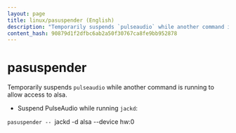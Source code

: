```yaml
---
layout: page
title: linux/pasuspender (English)
description: "Temporarily suspends `pulseaudio` while another command is running to allow access to alsa."
content_hash: 90879d1f2dfbc6ab2a50f30767ca8fe9bb952878
---
```

# pasuspender

Temporarily suspends `pulseaudio` while another command is running to allow access to alsa.

- Suspend PulseAudio while running `jackd`:

`pasuspender -- `<span class="tldr-var badge badge-pill bg-dark-lm bg-white-dm text-white-lm text-dark-dm font-weight-bold">jackd -d alsa --device hw:0</span>

